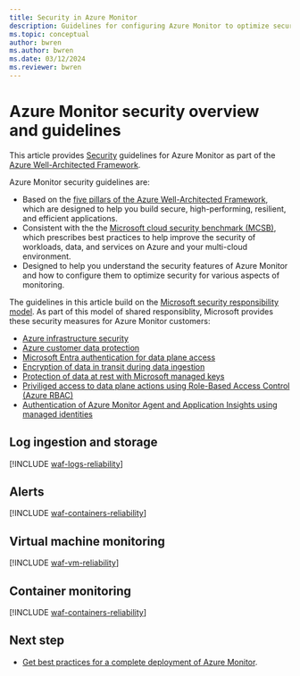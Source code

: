 ```yaml
---
title: Security in Azure Monitor
description: Guidelines for configuring Azure Monitor to optimize security.
ms.topic: conceptual
author: bwren
ms.author: bwren
ms.date: 03/12/2024
ms.reviewer: bwren
---
```


# Azure Monitor security overview and guidelines 

This article provides [Security](/azure/architecture/framework/security/) guidelines for Azure Monitor as part of the [Azure Well-Architected Framework](/azure/architecture/framework/). 

Azure Monitor security guidelines are: 

- Based on the [five pillars of the Azure Well-Architected Framework](/azure/architecture/framework/), which are designed to help you build secure, high-performing, resilient, and efficient applications.
- Consistent with the the [Microsoft cloud security benchmark (MCSB)](/security/benchmark/azure/overview), which prescribes best practices to help improve the security of workloads, data, and services on Azure and your multi-cloud environment. 
- Designed to help you understand the security features of Azure Monitor and how to configure them to optimize security for various aspects of monitoring.

The guidelines in this article build on the [Microsoft security responsibility model](https://learn.microsoft.com/en-us/azure/security/fundamentals/shared-responsibility). As part of this model of shared responsiblity, Microsoft provides these security measures for Azure Monitor customers:

- [Azure infrastructure security](/azure/security/fundamentals/infrastructure)
- [Azure customer data protection](/azure/security/fundamentals/protection-customer-data)
- [Microsoft Entra authentication for data plane access](/azure/azure-monitor/app/azure-ad-authentication)
- [Encryption of data in transit during data ingestion](/azure/security/fundamentals/double-encryption#data-in-transit)
- [Protection of data at rest with Microsoft managed keys](/azure/security/fundamentals/encryption-atrest#encryption-at-rest-in-microsoft-cloud-services)
- [Priviliged access to data plane actions using Role-Based Access Control (Azure RBAC)](/azure/role-based-access-control/overview)
- [Authentication of Azure Monitor Agent and Application Insights using managed identities](/identity/managed-identities-azure-resources/overview)


## Log ingestion and storage

[!INCLUDE [waf-logs-reliability](includes/waf-logs-security.md)]

## Alerts

[!INCLUDE [waf-containers-reliability](includes/waf-alerts-security.md)]

## Virtual machine monitoring

[!INCLUDE [waf-vm-reliability](includes/waf-vm-security.md)]

## Container monitoring

[!INCLUDE [waf-containers-reliability](includes/waf-containers-security.md)]

## Next step

- [Get best practices for a complete deployment of Azure Monitor](best-practices.md).

